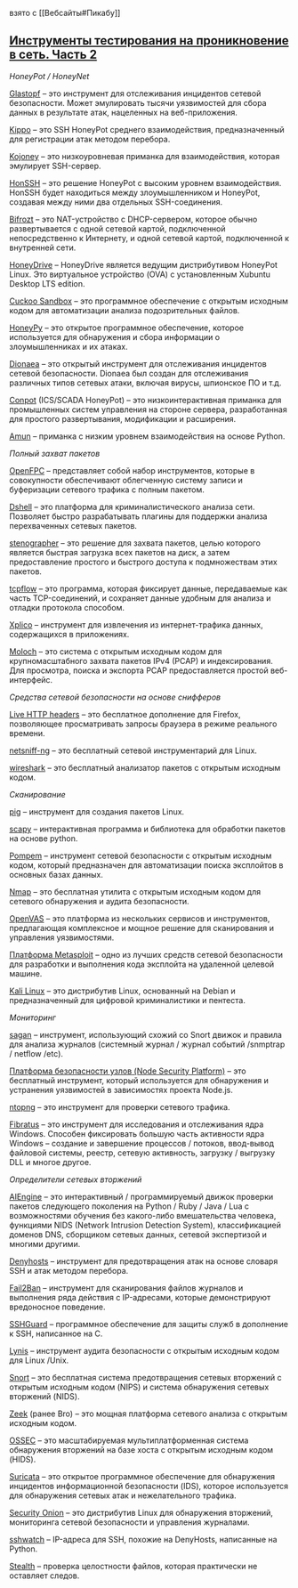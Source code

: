 
взято с [[Вебсайты#Пикабу]]


## [Инструменты тестирования на проникновение в сеть. Часть 2](https://pikabu.ru/story/instrumentyi_testirovaniya_na_proniknovenie_v_set_chast_2_10363795)⁠⁠

_HoneyPot / HoneyNet_

[Glastopf](http://glastopf.org/) – это инструмент для отслеживания инцидентов сетевой безопасности. Может эмулировать тысячи уязвимостей для сбора данных в результате атак, нацеленных на веб-приложения.

[Kippo](https://github.com/desaster/kippo) – это SSH HoneyPot среднего взаимодействия, предназначенный для регистрации атак методом перебора.

[Kojoney](http://kojoney.sourceforge.net/) – это низкоуровневая приманка для взаимодействия, которая эмулирует SSH-сервер.

[HonSSH](https://github.com/tnich/honssh) – это решение HoneyPot с высоким уровнем взаимодействия. HonSSH будет находиться между злоумышленником и HoneyPot, создавая между ними два отдельных SSH-соединения.

[Bifrozt](http://sourceforge.net/projects/bifrozt/) – это NAT-устройство с DHCP-сервером, которое обычно развертывается с одной сетевой картой, подключенной непосредственно к Интернету, и одной сетевой картой, подключенной к внутренней сети.

[HoneyDrive](http://bruteforce.gr/honeydrive) – HoneyDrive является ведущим дистрибутивом HoneyPot Linux. Это виртуальное устройство (OVA) с установленным Xubuntu Desktop LTS edition.

[Cuckoo Sandbox](http://www.cuckoosandbox.org/) – это программное обеспечение с открытым исходным кодом для автоматизации анализа подозрительных файлов.

[HoneyPy](https://github.com/foospidy/HoneyPy) – это открытое программное обеспечение, которое используется для обнаружения и сбора информации о злоумышленниках и их атаках.

[Dionaea](https://www.edgis-security.org/honeypot/dionaea/) – это открытый инструмент для отслеживания инцидентов сетевой безопасности. Dionaea был создан для отслеживания различных типов сетевых атаки, включая вирусы, шпионское ПО и т.д.

[Conpot](http://conpot.org/) (ICS/SCADA HoneyPot) – это низкоинтерактивная приманка для промышленных систем управления на стороне сервера, разработанная для простого развертывания, модификации и расширения.

[Amun](https://github.com/zeroq/amun) – приманка с низким уровнем взаимодействия на основе Python.

_Полный захват пакетов_

[OpenFPC](http://www.openfpc.org/) – представляет собой набор инструментов, которые в совокупности обеспечивают облегченную систему записи и буферизации сетевого трафика с полным пакетом.

[Dshell](https://github.com/USArmyResearchLab/Dshell) – это платформа для криминалистического анализа сети. Позволяет быстро разрабатывать плагины для поддержки анализа перехваченных сетевых пакетов.

[stenographer](https://github.com/google/stenographer) – это решение для захвата пакетов, целью которого является быстрая загрузка всех пакетов на диск, а затем предоставление простого и быстрого доступа к подмножествам этих пакетов.

[tcpflow](https://github.com/simsong/tcpflow) – это программа, которая фиксирует данные, передаваемые как часть TCP-соединений, и сохраняет данные удобным для анализа и отладки протокола способом.

[Xplico](http://www.xplico.org/) – инструмент для извлечения из интернет-трафика данных, содержащихся в приложениях.

[Moloch](https://github.com/aol/moloch) – это система с открытым исходным кодом для крупномасштабного захвата пакетов IPv4 (PCAP) и индексирования. Для просмотра, поиска и экспорта PCAP предоставляется простой веб-интерфейс.

_Средства сетевой безопасности на основе снифферов_

[Live HTTP headers](https://addons.mozilla.org/de/firefox/addon/live-http-headers/) – это бесплатное дополнение для Firefox, позволяющее просматривать запросы браузера в режиме реального времени.

[netsniff-ng](http://netsniff-ng.org/) – это бесплатный сетевой инструментарий для Linux.

[wireshark](https://www.wireshark.org/) – это бесплатный анализатор пакетов с открытым исходным кодом.

_Сканирование_

[pig](https://github.com/rafael-santiago/pig) – инструмент для создания пакетов Linux.

[scapy](https://github.com/secdev/scapy) – интерактивная программа и библиотека для обработки пакетов на основе python.

[Pompem](https://github.com/rfunix/Pompem) – инструмент сетевой безопасности с открытым исходным кодом, который предназначен для автоматизации поиска эксплойтов в основных базах данных.

[Nmap](https://nmap.org/) – это бесплатная утилита с открытым исходным кодом для сетевого обнаружения и аудита безопасности.

[OpenVAS](http://www.openvas.org/) – это платформа из нескольких сервисов и инструментов, предлагающая комплексное и мощное решение для сканирования и управления уязвимостями.

[Платформа Metasploit](https://github.com/rapid7/metasploit-framework) – одно из лучших средств сетевой безопасности для разработки и выполнения кода эксплойта на удаленной целевой машине.

[Kali Linux](https://www.kali.org/) – это дистрибутив Linux, основанный на Debian и предназначенный для цифровой криминалистики и пентеста.

_Мониторинг_

[sagan](http://sagan.quadrantsec.com/) – инструмент, использующий схожий со Snort движок и правила для анализа журналов (системный журнал / журнал событий /snmptrap / netflow /etc).

[Платформа безопасности узлов (Node Security Platform)](https://nodesecurity.io/) – это бесплатный инструмент, который используется для обнаружения и устранения уязвимостей в зависимостях проекта Node.js.

[ntopng](http://www.ntop.org/products/traffic-analysis/ntop/) – это инструмент для проверки сетевого трафика.

[Fibratus](https://github.com/rabbitstack/fibratus) – это инструмент для исследования и отслеживания ядра Windows. Способен фиксировать большую часть активности ядра Windows – создание и завершение процессов / потоков, ввод-вывод файловой системы, реестр, сетевую активность, загрузку / выгрузку DLL и многое другое.

_Определители сетевых вторжений_

[AIEngine](https://aiengine.readthedocs.io/en/latest/aiengine.html) – это интерактивный / программируемый движок проверки пакетов следующего поколения на Python / Ruby / Java / Lua с возможностями обучения без какого-либо вмешательства человека, функциями NIDS (Network Intrusion Detection System), классификацией доменов DNS, сборщиком сетевых данных, сетевой экспертизой и многими другими.

[Denyhosts](http://denyhosts.sourceforge.net/) – инструмент для предотвращения атак на основе словаря SSH и атак методом перебора.

[Fail2Ban](http://www.fail2ban.org/wiki/index.php/Main_Page) – инструмент для сканирования файлов журналов и выполнения ряда действия с IP-адресами, которые демонстрируют вредоносное поведение.

[SSHGuard](http://www.sshguard.net/) – программное обеспечение для защиты служб в дополнение к SSH, написанное на C.

[Lynis](https://gbhackers.com/lynis-open-source-security-auditing-tool-a-detailed-explanation/) – инструмент аудита безопасности с открытым исходным кодом для Linux /Unix.

[Snort](https://www.snort.org/) – это бесплатная система предотвращения сетевых вторжений с открытым исходным кодом (NIPS) и система обнаружения сетевых вторжений (NIDS).

[Zeek](https://www.zeek.org/) (ранее Bro) – это мощная платформа сетевого анализа c открытым исходным кодом.

[OSSEC](https://www.ossec.net/) – это масштабируемая мультиплатформенная система обнаружения вторжений на базе хоста с открытым исходным кодом (HIDS).

[Suricata](https://suricata-ids.org/) – это открытое программное обеспечение для обнаружения инцидентов информационной безопасности (IDS), которое используется для обнаружения сетевых атак и нежелательного трафика.

[Security Onion](https://docs.securityonion.net/) – это дистрибутив Linux для обнаружения вторжений, мониторинга сетевой безопасности и управления журналами.

[sshwatch](https://www.securitywizardry.com/index.php/products/endpoint-security/host-ips/sshwatch) – IP-адреса для SSH, похожие на DenyHosts, написанные на Python.

[Stealth](http://manpages.ubuntu.com/manpages/xenial/man1/stealth.1.html) – проверка целостности файлов, которая практически не оставляет следов.